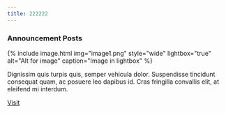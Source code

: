```yaml
---
title: 222222
---
```




### Announcement Posts

{% include image.html img="image1.png" style="wide" lightbox="true" alt="Alt for image" caption="Image in lightbox" %}


Dignissim quis turpis quis, semper vehicula dolor. Suspendisse tincidunt consequat quam, ac posuere leo dapibus id. Cras fringilla convallis elit, at eleifend mi interdum.

<a class="uk-button uk-button-default" href="">Visit</a>
